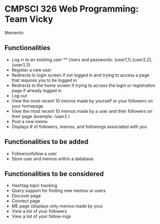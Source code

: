 CMPSCI 326 Web Programming: Team Vicky
======================================

Memento

## Functionalities
* Log in to an existing user
** Users and passwords: {user1,1},{user2,2},{user3,3}
* Register a new user
* Redirects to login screen if not logged in and trying to access a page that requires you to be logged in
* Redirects to the home screen if trying to access the login or registration page if already logged in
* Log out
* View the most recent 10 memos made by yourself or your followers on your homepage
* View the most recent 10 memos made by a user and their followers on their page (example: /user2 )
* Post a new memo
* Displays # of followers, memos, and followings associated with you

## Functionalities to be added
* Follow/unfollow a user
* Store user and memos within a database

## Functionalities to be considered
* Hashtag topic tracking
* Query support for finding new memos or users
* Discover page
* Connect page
* ME page (displays only memos made by you)
* View a list of your followers
* View a list of your follow-ings